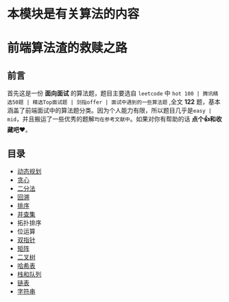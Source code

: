 # 本模块是有关算法的内容
# 前端算法渣的救赎之路

## 前言

首先这是一份 **面向面试** 的算法题，题目主要选自 `leetcode` 中 `hot 100 | 腾讯精选50题 | 精选Top面试题 | 剑指offer | 面试中遇到的一些算法题` ,全文 **122** 题，基本涵盖了前端面试中的算法题分类。因为个人能力有限，所以题目几乎是`easy | mid`，并且搬运了一些优秀的题解`均在参考文献中`。如果对你有帮助的话 **点个👍和收藏吧❤️**。

## 目录

*   [动态规划](https://github.com/i-want-offer/FE-Interview-questions/blob/master/%E7%AE%97%E6%B3%95/%E5%8A%A8%E6%80%81%E8%A7%84%E5%88%92.md)
*   [贪心](https://github.com/i-want-offer/FE-Interview-questions/blob/master/%E7%AE%97%E6%B3%95/%E8%B4%AA%E5%BF%83%E7%AE%97%E6%B3%95.md)
*   [二分法](https://github.com/i-want-offer/FE-Interview-questions/blob/master/%E7%AE%97%E6%B3%95/%E4%BA%8C%E5%88%86%E6%B3%95.md)
*   [回溯](https://github.com/i-want-offer/FE-Interview-questions/blob/master/%E7%AE%97%E6%B3%95/%E5%9B%9E%E6%BA%AF%E7%AE%97%E6%B3%95.md)
*   [排序](https://github.com/i-want-offer/FE-Interview-questions/blob/master/%E7%AE%97%E6%B3%95/%E6%8E%92%E5%BA%8F%E7%AE%97%E6%B3%95.md)
*   [并查集](https://github.com/i-want-offer/FE-Interview-questions/blob/master/%E7%AE%97%E6%B3%95/%E5%B9%B6%E6%9F%A5%E9%9B%86.md)
*   拓扑排序
*   位运算
*   [双指针](https://github.com/i-want-offer/FE-Interview-questions/blob/master/%E7%AE%97%E6%B3%95/%E4%BA%8C%E5%88%86%E6%B3%95.md)
*   [矩阵](https://github.com/i-want-offer/FE-Interview-questions/blob/master/%E7%AE%97%E6%B3%95/%E7%9F%A9%E9%98%B5.md)
*   [二叉树](https://github.com/i-want-offer/FE-Interview-questions/blob/master/%E7%AE%97%E6%B3%95/%E4%BA%8C%E5%8F%89%E6%A0%91.md)
*   [哈希表](https://github.com/i-want-offer/FE-Interview-questions/blob/master/%E7%AE%97%E6%B3%95/%E5%93%88%E5%B8%8C%E8%A1%A8.md)
*   [栈和队列](https://github.com/i-want-offer/FE-Interview-questions/blob/master/%E7%AE%97%E6%B3%95/%E6%A0%88%E5%92%8C%E9%98%9F%E5%88%97.md)
*   [链表](https://github.com/i-want-offer/FE-Interview-questions/blob/master/%E7%AE%97%E6%B3%95/%E9%93%BE%E8%A1%A8.md)
*   [字符串](https://github.com/i-want-offer/FE-Interview-questions/blob/master/%E7%AE%97%E6%B3%95/%E5%AD%97%E7%AC%A6%E4%B8%B2.md)

